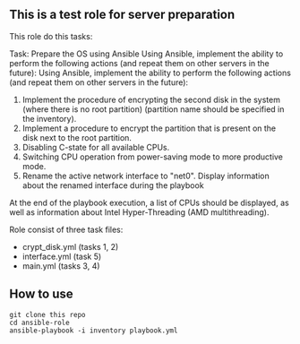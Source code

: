 
## This is a test role for server preparation

This role do this tasks:

Task: Prepare the OS using Ansible 
    Using Ansible, implement the ability to perform the following actions (and repeat them on other servers in the future): 
        Using Ansible, implement the ability to perform the following actions (and repeat them on other servers in the future):
        
 1. Implement the procedure of encrypting the second disk in the system (where there is no root partition)
(partition name should be specified in the inventory). 
 2. Implement a procedure to encrypt the partition that is present on the disk next to the root partition. 
 3. Disabling C-state for all available CPUs. 
 4.  Switching CPU operation from power-saving mode to more productive mode. 
 5.  Rename the active network interface to "net0". Display information about the renamed interface during the playbook 

At the end of the playbook execution, a list of CPUs should be displayed, as well as information about Intel Hyper-Threading (AMD multithreading). 

Role consist of three task files:
- crypt_disk.yml (tasks 1, 2)
- interface.yml (task 5)
- main.yml (tasks 3, 4)

## How to use
```
git clone this repo
cd ansible-role
ansible-playbook -i inventory playbook.yml
```
